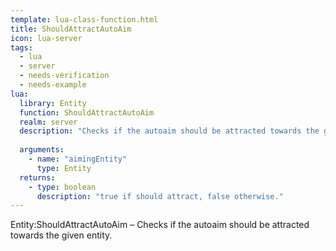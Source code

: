 ```yaml
---
template: lua-class-function.html
title: ShouldAttractAutoAim
icon: lua-server
tags:
  - lua
  - server
  - needs-verification
  - needs-example
lua:
  library: Entity
  function: ShouldAttractAutoAim
  realm: server
  description: "Checks if the autoaim should be attracted towards the given entity."
  
  arguments:
    - name: "aimingEntity"
      type: Entity
  returns:
    - type: boolean
      description: "true if should attract, false otherwise."
---
```


<div class="lua__search__keywords">
Entity:ShouldAttractAutoAim &#x2013; Checks if the autoaim should be attracted towards the given entity.
</div>
